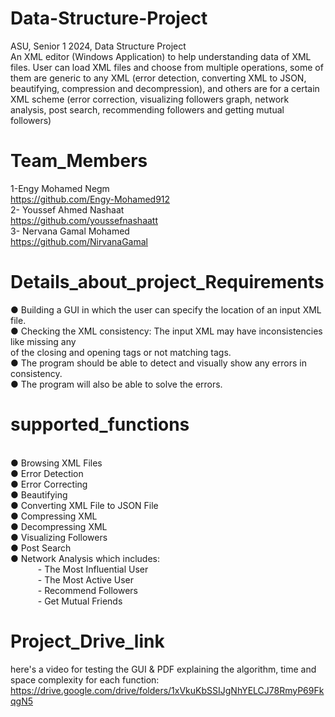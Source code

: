 # Data-Structure-Project
ASU, Senior 1 2024, Data Structure Project<br /> 
An XML editor (Windows Application) to help understanding data of XML files. User can load XML files and choose from multiple operations, some of them are generic to any XML (error detection, converting XML to JSON, beautifying, compression and decompression), and others are for a certain XML scheme (error correction, visualizing followers graph, network analysis, post search, recommending followers and getting mutual followers)
<br />
# Team_Members <br />
1-Engy Mohamed Negm <br />
https://github.com/Engy-Mohamed912 <br />
2- Youssef Ahmed Nashaat  <br />
https://github.com/youssefnashaatt <br />
3- Nervana Gamal Mohamed  <br />
https://github.com/NirvanaGamal <br />
# Details_about_project_Requirements <br />
● Building a GUI in which the user can specify the location of an input XML file. <br />
● Checking the XML consistency: The input XML may have inconsistencies like missing any <br />
  of the closing and opening tags or not matching tags. <br />
● The program should be able to detect and visually show any errors in consistency. <br />
● The program will also be able to solve the errors. <br />
# supported_functions 
 <br /> ● Browsing XML Files
<br /> ● Error Detection
<br /> ● Error Correcting
<br /> ● Beautifying
<br /> ● Converting XML File to JSON File
<br /> ● Compressing XML
<br /> ● Decompressing XML
<br /> ● Visualizing Followers
<br /> ● Post Search
<br /> ● Network Analysis which includes:
<br />   &ensp; &ensp; &ensp; &ensp;   - The Most Influential User 
<br />  &ensp; &ensp; &ensp; &ensp;  - The Most Active User
<br />  &ensp; &ensp; &ensp; &ensp;  - Recommend Followers
<br />  &ensp; &ensp; &ensp; &ensp;  - Get Mutual Friends
# Project_Drive_link
here's a video for testing the GUI & PDF explaining the algorithm, time and space complexity for each function: <br />
https://drive.google.com/drive/folders/1xVkuKbSSIJgNhYELCJ78RmyP69FkqgN5 <br />

